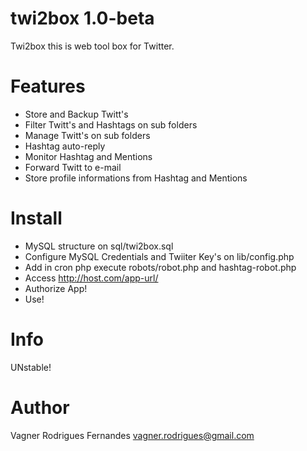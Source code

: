 twi2box 1.0-beta
=======

Twi2box this is web tool box for Twitter.

Features
========
- Store and Backup Twitt's
- Filter Twitt's and Hashtags on sub folders
- Manage Twitt's on sub folders
- Hashtag auto-reply
- Monitor Hashtag and Mentions
- Forward Twitt to e-mail
- Store profile informations from Hashtag and Mentions

Install
=======
- MySQL structure on sql/twi2box.sql
- Configure MySQL Credentials and Twiiter Key's on lib/config.php
- Add in cron php execute robots/robot.php and hashtag-robot.php 
- Access http://host.com/app-url/
- Authorize App!
- Use!

Info
====
UNstable!

Author
======
Vagner Rodrigues Fernandes <vagner.rodrigues@gmail.com>
